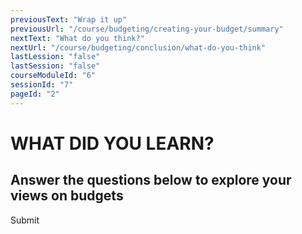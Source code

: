 ```yaml
---
previousText: "Wrap it up"
previousUrl: "/course/budgeting/creating-your-budget/summary"
nextText: "What do you think?"
nextUrl: "/course/budgeting/conclusion/what-do-you-think"
lastLession: "false"
lastSession: "false"
courseModuleId: "6"
sessionId: "7"
pageId: "2"
---
```



# WHAT DID YOU LEARN?
## Answer the questions below to explore your views on budgets

<sparkle-quiz question-text="Budgets include how much money you bring in, either from a job or an allowance, and how much money you put out; and the categories are called revenue and expense." type="OPINION" scale="TEN-POINTS" question-id="205"></sparkle-quiz>
<sparkle-quiz question-text="Budgets help you save money by planning how much you can save every month." type="OPINION" scale="TEN-POINTS" question-id="206"></sparkle-quiz>
<sparkle-quiz question-text="Budgets are a helpful tool to help you keep track of how much you spend so you don’t spend more than you have." type="OPINION" scale="TEN-POINTS" question-id="207"></sparkle-quiz>
<sparkle-quiz question-text="Budgets can help you plan for the future for how much you’ll need for college." type="OPINION" scale="TEN-POINTS" question-id="208"></sparkle-quiz>
<sparkle-button primary round>Submit</sparkle-button>
